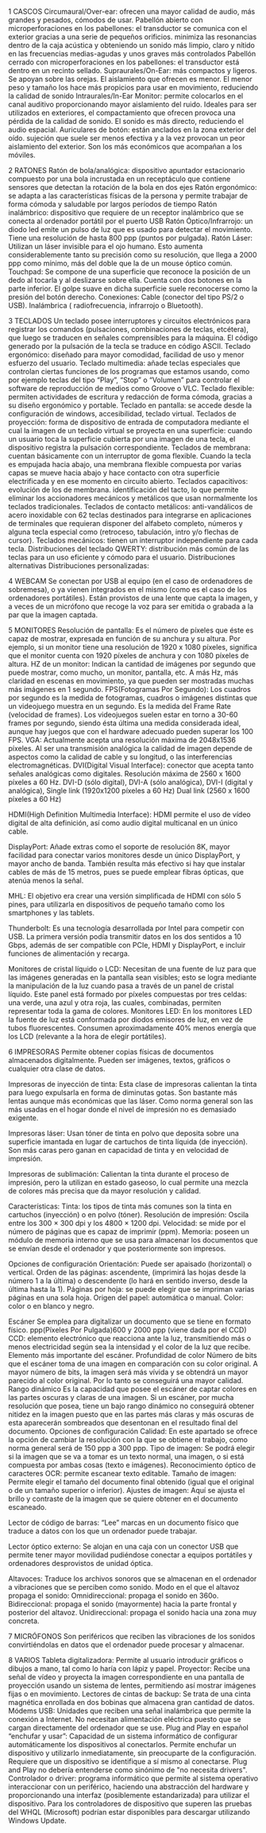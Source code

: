 1 CASCOS
	Circumaural/Over-ear: ofrecen una mayor calidad de audio, más grandes y pesados, cómodos de usar.
		Pabellón abierto con microperforaciones en los pabellones: el transductor se comunica con el exterior gracias a una serie de pequeños orificios. minimiza las resonancias dentro de la caja acústica y obteniendo un sonido más limpio, claro y nítido en las frecuencias medias-agudas y unos graves más controlados
		Pabellón cerrado con microperforaciones en los pabellones: el transductor está dentro en un recinto sellado.
	Supraurales/On-Ear: más compactos y ligeros. Se apoyan sobre las orejas. El aislamiento que ofrecen es menor. El menor peso y tamaño los hace más propicios para usar en movimiento, reduciendo la calidad de sonido
	Intraurales/In-Ear Monitor: permite colocarlos en el canal auditivo proporcionando mayor aislamiento del ruido. Ideales para ser utilizados en exteriores, el compactamiento que ofrecen provoca una pérdida de la calidad de sonido. El sonido es más directo, reduciendo el audio espacial.
	Auriculares de botón: están anclados en la zona exterior del oído. sujeción que suele ser menos efectiva y a la vez provocan un peor aislamiento del exterior. Son los más económicos que acompañan a los móviles.

2 RATONES
	Ratón de bola/analógica: dispositivo apuntador estacionario compuesto por una bola incrustada en un receptáculo que contiene sensores que detectan la rotación de la bola en dos ejes
	Ratón ergonómico: se adapta a las características físicas de la persona y permite trabajar de forma cómoda y saludable por largos períodos de tiempo
	Ratón inalámbrico: dispositivo que requiere de un receptor inalámbrico que se conecta al ordenador portátil por el puerto USB
Ratón Óptico/Infrarrojo: un diodo led emite un pulso de luz que es usado para detectar el movimiento. Tiene una resolución de hasta 800 ppp (puntos por pulgada).
Ratón Láser: Utilizan un láser invisible para el ojo humano. Esto aumenta considerablemente tanto su precisión como su resolución, que llega a 2000 ppp como mínimo, más del doble que la de un mouse óptico común.
Touchpad: Se compone de una superficie que reconoce la posición de un dedo al tocarla y al deslizarse sobre ella. Cuenta con dos botones en la parte inferior. El golpe suave en dicha superficie suele reconocerse como la presión del botón derecho.
Conexiones: Cable (conector del tipo PS/2 o USB). Inalámbrica ( radiofrecuencia, infrarrojo o Bluetooth).

3 TECLADOS
Un teclado posee interruptores y circuitos electrónicos para registrar los comandos (pulsaciones, combinaciones de teclas, etcétera), que luego se traducen en señales comprensibles para la máquina.
El código generado por la pulsación de la tecla se traduce en código ASCII.
	Teclado ergonómico: diseñado para mayor comodidad, facilidad de uso y menor esfuerzo del usuario.
	Teclado multimedia: añade teclas especiales que controlan ciertas funciones de los programas que estamos usando, como por ejemplo teclas del tipo “Play”, “Stop” o “Volumen” para controlar el software de reproducción de medios como Groove o VLC.
	Teclado flexible: permiten actividades de escritura y redacción de forma cómoda, gracias a su diseño ergonómico y portable.
	Teclado en pantalla: se accede desde la configuración de windows, accesibilidad, teclado virtual.
	Teclados de proyección:	forma de dispositivo de entrada de computadora mediante el cual la imagen de un teclado virtual se proyecta en una superficie: cuando un usuario toca la superficie cubierta por una imagen de una tecla, el dispositivo registra la pulsación correspondiente.
	Teclados de membrana: cuentan básicamente con un interruptor de goma flexible. Cuando la tecla es empujada hacia abajo, una membrana flexible compuesta por varias capas se mueve hacia abajo y hace contacto con otra superficie electrificada y en ese momento en circuito abierto.
	Teclados capacitivos: evolución de los de membrana. identificación del tacto, lo que permite eliminar los accionadores mecánicos y metálicos que usan normalmente los teclados tradicionales.
	Teclados de contacto metálicos: anti-vandálicos de acero inoxidable con 62 teclas destinados para integrarse en aplicaciones de terminales que requieran disponer del alfabeto completo, números y alguna tecla especial como (retroceso, tabulación, intro y/o flechas de cursor).
	Teclados mecánicos: tienen un interruptor independiente para cada tecla.
Distribuciones del teclado
QWERTY: distribución más común de las teclas para un uso eficiente y cómodo para el usuario.
	Distribuciones alternativas
	Distribuciones personalizadas:

4 WEBCAM
Se conectan por USB al equipo (en el caso de ordenadores de sobremesa), o ya vienen integrados en el mismo (como es el caso de los ordenadores portátiles).
Están provistos de una lente que capta la imagen, y a veces de un micrófono que recoge la voz para ser emitida o grabada a la par que la imagen captada.

5 MONITORES
Resolución de pantalla: Es el número de píxeles que éste es capaz de mostrar, expresada en función de su anchura y su altura. Por ejemplo, si un monitor tiene una resolución de 1920 x 1080 píxeles, significa que el
monitor cuenta con 1920 píxeles de anchura y con 1080 píxeles de altura.
HZ de un monitor: Indican la cantidad de imágenes por segundo que puede mostrar, como mucho, un monitor, pantalla, etc. A más Hz, más claridad en escenas en movimiento, ya que pueden ser mostradas muchas más imágenes en 1 segundo.
FPS(Fotogramas Por Segundo): Los cuadros por segundo es la medida de fotogramas, cuadros o imágenes distintas que un videojuego muestra en un segundo. Es la medida del Frame Rate (velocidad de frames).
Los videojuegos suelen estar en torno a 30-60 frames por segundo, siendo ésta última una medida considerada ideal, aunque hay juegos que con el hardware adecuado pueden superar los 100 FPS.
VGA: Actualmente acepta una resolución máxima de 2048x1536 píxeles. Al ser una transmisión analógica la calidad de imagen depende de aspectos como la calidad de cable y su longitud, o las interferencias
electromagnéticas.
DVI(Digital Visual Interface): conector que acepta tanto señales analógicas como digitales. Resolución máxima de 2560 x 1600 píxeles a 60 Hz.
	DVI-D (sólo digital), DVI-A (sólo analógica), DVI-I (digital y analógica), Single link (1920x1200 píxeles a 60 Hz) Dual link (2560 x 1600 píxeles a 60 Hz)

HDMI(High Definition Multimedia Interface): HDMI permite el uso de vídeo digital de alta definición, así como
audio digital multicanal en un único cable.

DisplayPort: Añade extras como el soporte de resolución 8K, mayor facilidad para conectar varios monitores desde un único DisplayPort, y mayor ancho de banda. También resulta más efectivo si hay que instalar cables de más de 15 metros, pues se puede emplear fibras ópticas, que atenúa menos la señal.

MHL: El objetivo era crear una versión simplificada de HDMI con sólo 5 pines, para utilizarla en dispositivos de pequeño tamaño como los smartphones y las tablets.

Thunderbolt: Es una tecnología desarrollada por Intel para competir con USB. La primera versión podía transmitir datos en los dos sentidos a 10 Gbps, además de ser compatible con PCIe, HDMI y DisplayPort, e incluir funciones de alimentación y recarga.

Monitores de cristal líquido o LCD: Necesitan de una fuente de luz para que las imágenes generadas en la pantalla sean visibles; esto se logra mediante la manipulación de la luz cuando pasa a través de un panel
de cristal líquido.
Este panel está formado por píxeles compuestas por tres celdas: una verde, una azul y otra roja, las cuales, combinadas, permiten representar toda la gama de colores.
Monitores LED: En los monitores LED la fuente de luz está conformada por diodos emisores de luz, en vez de tubos fluorescentes.
Consumen aproximadamente 40% menos energía que los LCD (relevante a la hora de elegir portátiles).

6 IMPRESORAS
Permite obtener copias físicas de documentos almacenados digitalmente.
Pueden ser imágenes, textos, gráficos o cualquier otra clase de datos.

Impresoras de inyección de tinta: Esta clase de impresoras calientan la tinta para luego expulsarla en forma de diminutas gotas.
Son bastante más lentas aunque más económicas que las láser.
Como norma general son las más usadas en el hogar donde el nivel de impresión no es demasiado exigente.

Impresoras láser: Usan tóner de tinta en polvo que deposita sobre una superficie imantada en lugar de cartuchos de tinta líquida (de inyección).
Son más caras pero ganan en capacidad de tinta y en velocidad de impresión.

Impresoras de sublimación: Calientan la tinta durante el proceso de impresión, pero la utilizan en estado gaseoso, lo cual permite una mezcla de colores más precisa que da mayor resolución y calidad.

Características: 
Tinta: los tipos de tinta más comunes son la tinta en cartuchos (inyección) o en polvo (tóner).
Resolución de impresión: Oscila entre los 300 × 300 dpi y los 4800 × 1200 dpi.
Velocidad: se mide por el número de páginas que es capaz de imprimir (ppm).
Memoria: poseen un módulo de memoria interno que se usa para almacenar los documentos que se envían desde el ordenador y que posteriormente son impresos.

Opciones de configuración
Orientación: Puede ser apaisado (horizontal) o vertical.
Orden de las páginas: ascendente, (imprimirá las hojas desde la número 1 a la última) o descendente (lo hará en sentido inverso, desde la última hasta la 1).
Páginas por hoja: se puede elegir que se impriman varias páginas en una sola hoja.
Origen del papel: automática o manual.
Color: color o en blanco y negro.

Escáner
Se emplea para digitalizar un documento que se tiene en formato físico.
ppp(Píxeles Por Pulgada)600 y 2000 ppp (viene dada por el CCD)
CCD: elemento electrónico que reacciona ante la luz, transmitiendo más o menos electricidad según sea la intensidad y el color de la luz que recibe. Elemento más importante del escáner.
Profundidad de color
Número de bits que el escáner toma de una imagen en comparación con su color original.
A mayor número de bits, la imagen será más vívida y se obtendrá un mayor parecido al color original. Por lo tanto se conseguirá una mayor calidad.
Rango dinámico
Es la capacidad que posee el escáner de captar colores en las partes oscuras y claras de una imagen.
Si un escáner, por mucha resolución que posea, tiene un bajo rango dinámico no conseguirá obtener nitidez en la imagen puesto que en las partes más claras y más oscuras de esta aparecerán sombreados que desentonan en el resultado final del documento.
Opciones de configuración
Calidad: En este apartado se ofrece la opción de cambiar la resolución con la que se obtiene el trabajo, como norma general será de 150 ppp a 300 ppp.
Tipo de imagen: Se podrá elegir si la imagen que se va a tomar es un texto normal, una imagen, o si está compuesta por ambas cosas (texto e imágenes).
Reconocimiento óptico de caracteres OCR: permite escanear texto editable.
Tamaño de imagen: Permite elegir el tamaño del documento final obtenido (igual que el original o de un
tamaño superior o inferior).
Ajustes de imagen: Aquí se ajusta el brillo y contraste de la imagen que se quiere obtener en el documento escaneado.

Lector de código de barras: “Lee” marcas en un documento físico que traduce a datos con los que un ordenador puede trabajar.

Lector óptico externo: Se alojan en una caja con un conector USB que permite tener mayor movilidad pudiéndose conectar a equipos portátiles y ordenadores desprovistos de unidad óptica.

Altavoces: Traduce los archivos sonoros que se almacenan en el ordenador a vibraciones que se perciben como sonido.
Modo en el que el altavoz propaga el sonido:
Omnidireccional: propaga el sonido en 360o.
Bidireccional: propaga el sonido (mayormente) hacia la parte frontal y posterior del altavoz.
Unidireccional: propaga el sonido hacia una zona muy concreta.

7 MICRÓFONOS
Son periféricos que reciben las vibraciones de los sonidos convirtiéndolas en datos que el ordenador puede procesar y almacenar.

8 VARIOS
Tableta digitalizadora: Permite al usuario introducir gráficos o dibujos a mano, tal como lo haría con lápiz y papel.
Proyector: Recibe una señal de vídeo y proyecta la imagen correspondiente en una pantalla de proyección usando un sistema de lentes, permitiendo así mostrar imágenes fijas o en movimiento.
Lectores de cintas de backup: Se trata de una cinta magnética enrollada en dos bobinas que almacena gran cantidad de datos.
Módems USB: Unidades que reciben una señal inalámbrica que permite la conexión a Internet. No necesitan alimentación eléctrica puesto que se cargan directamente del ordenador que se use.
Plug and Play en español “enchufar y usar”: Capacidad de un sistema informático de configurar
automáticamente los dispositivos al conectarlos.
Permite enchufar un dispositivo y utilizarlo inmediatamente, sin preocuparte de la configuración.
Requiere que un dispositivo se identifique a sí mismo al conectarse.
Plug and Play no debería entenderse como sinónimo de "no necesita drivers".
Controlador o driver: programa informático que permite al sistema operativo interaccionar con un periférico, haciendo una abstracción del hardware y proporcionando una interfaz (posiblemente estandarizada) para utilizar el dispositivo.
Para los controladores de dispositivo que superen las pruebas del WHQL (Microsoft) podrían estar disponibles para descargar utilizando Windows Update.

